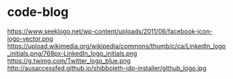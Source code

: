 # code-blog

https://www.seeklogo.net/wp-content/uploads/2011/06/facebook-icon-logo-vector.png
https://upload.wikimedia.org/wikipedia/commons/thumb/c/ca/LinkedIn_logo_initials.png/768px-LinkedIn_logo_initials.png
https://g.twimg.com/Twitter_logo_blue.png
http://ausaccessfed.github.io/shibboleth-idp-installer/github_logo.jpg
